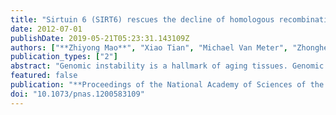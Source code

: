 ```yaml
---
title: "Sirtuin 6 (SIRT6) rescues the decline of homologous recombination repair during replicative senescence"
date: 2012-07-01
publishDate: 2019-05-21T05:23:31.143109Z
authors: ["**Zhiyong Mao**", "Xiao Tian", "Michael Van Meter", "Zhonghe Ke", "Vera Gorbunova", "Andrei Seluanov"]
publication_types: ["2"]
abstract: "Genomic instability is a hallmark of aging tissues. Genomic instability may arise from the inefficient or aberrant function of DNA double-stranded break (DSB) repair. DSBs are repaired by homologous recombination (HR) and nonhomologous DNA end joining (NHEJ). HR is a precise pathway, whereas NHEJ frequently leads to deletions or insertions at the repair site. Here, we used normal human fibroblasts with a chromosomally integrated HR reporter cassette to examine the changes in HR efficiency as cells progress to replicative senescence. We show that HR declines sharply with increasing replicative age, with an up to 38-fold decrease in efficiency in presenescent cells relative to young cells. This decline is not explained by a reduction of the number of cells in S/G(2)/M stage as presenescent cells are actively dividing. Expression of proteins involved in HR such as Rad51, Rad51C, Rad52, NBS1, and Sirtuin 6 (SIRT6) diminished with cellular senescence. Supplementation of Rad51, Rad51C, Rad52, and NBS1 proteins, either individually or in combination, did not rescue the senescence-related decline of HR. However, overexpression of SIRT6 in \"middle-aged\" and presenescent cells strongly stimulated HR repair, and this effect was dependent on mono-ADP ribosylation activity of poly(ADP-ribose) polymerase (PARP1). These results suggest that in aging cells, the precise HR pathway becomes repressed giving way to a more error-prone NHEJ pathway. These changes in the processing of DSBs may contribute to age-related genomic instability and a higher incidence of cancer with age. SIRT6 activation provides a potential therapeutic strategy to prevent the decline in genome maintenance."
featured: false
publication: "**Proceedings of the National Academy of Sciences of the United States of America (PNAS)**"
doi: "10.1073/pnas.1200583109"
---
```


